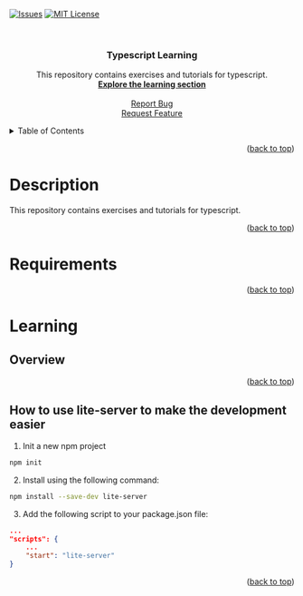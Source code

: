 [![Issues][issues-shield]][issues-url]
[![MIT License][license-shield]][license-url]

<!-- PROJECT LOGO -->

<a id="readme-top"></a>

<br />
<div align="center">

  <h3 align="center">Typescript Learning</h3>

  <p align="center">
    This repository contains exercises and tutorials for typescript.  
    <br />
    <a href="#learning"><strong>Explore the learning section</strong></a>
    <br />
    <br />
    <a href="https://github.com/ArturAssisComp/exercises-for-typescript-courses/issues">Report Bug</a>
    <br/>
    <a href="https://github.com/ArturAssisComp/exercises-for-typescript-courses/issues">Request Feature</a>
  </p>
</div>

<!-- TABLE OF CONTENTS -->
<details>
  <summary>Table of Contents</summary>
  <ol>
    <li><a href="#description">Description</a></li>
    <li><a href="#requirements">Requirements</a></li>
    <li>
      <a href="#learning">Learning</a>
      <ul>
	<details>
          <summary>index</summary>
          <li><a href="#overview">Overview</a></li>
          <li><a href="#how-to-use-lite-server-to-make-the-development-easier"> How to use lite server to make the development easier</a></li>
	</details>
      </ul>
    </li>
  </ol>
</details>



<p align="right">(<a href="#readme-top">back to top</a>)</p>






# Description 

This repository contains exercises and tutorials for typescript. 

<p align="right">(<a href="#readme-top">back to top</a>)</p>

# Requirements




<p align="right">(<a href="#readme-top">back to top</a>)</p>

# Learning 

## Overview




<p align="right">(<a href="#readme-top">back to top</a>)</p>

## How to use lite-server to make the development easier

1. Init a new npm project

```bash
npm init
```

2. Install using the following command:

```bash
npm install --save-dev lite-server
```

3. Add the following script to your package.json file:

```json
...
"scripts": {
    ...
    "start": "lite-server"
}
```

<p align="right">(<a href="#readme-top">back to top</a>)</p>





<!-- MARKDOWN LINKS & IMAGES -->

[issues-shield]: https://img.shields.io/github/issues/ArturAssisComp/exercises-for-typescript-courses?logo=github&style=for-the-badge
[issues-url]: https://github.com/ArturAssisComp/exercises-for-typescript-courses/issues

[license-shield]: https://img.shields.io/github/license/othneildrew/Best-README-Template.svg?style=for-the-badge
[license-url]: https://github.com/ArturAssisComp/exercises-for-typescript-courses/blob/master/LICENSE